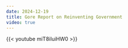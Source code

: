 ```yaml
---
date: 2024-12-19
title: Gore Report on Reinventing Government
video: true
---
```



{{< youtube miT8iIuiHW0 >}}
